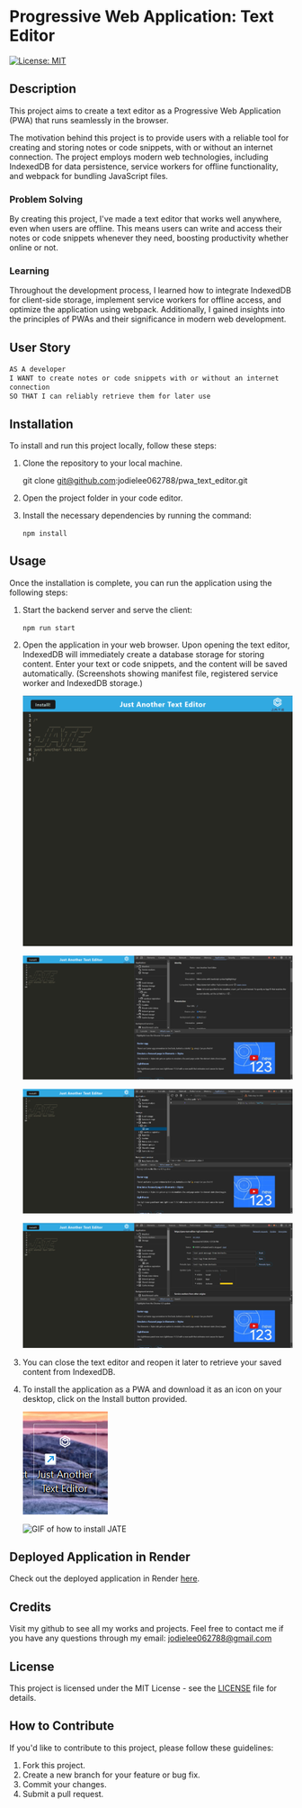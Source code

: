 # Progressive Web Application: Text Editor

[![License: MIT](https://img.shields.io/badge/License-MIT-yellow.svg)](https://opensource.org/licenses/MIT)

## Description

This project aims to create a text editor as a Progressive Web Application (PWA) that runs seamlessly in the browser. 

The motivation behind this project is to provide users with a reliable tool for creating and storing notes or code snippets, with or without an internet connection. The project employs modern web technologies, including IndexedDB for data persistence, service workers for offline functionality, and webpack for bundling JavaScript files.

### Problem Solving 

By creating this project, I've made a text editor that works well anywhere, even when users are offline. This means users can write and access their notes or code snippets whenever they need, boosting productivity whether online or not.

### Learning

Throughout the development process, I learned how to integrate IndexedDB for client-side storage, implement service workers for offline access, and optimize the application using webpack. Additionally, I gained insights into the principles of PWAs and their significance in modern web development.

## User Story

    AS A developer
    I WANT to create notes or code snippets with or without an internet connection
    SO THAT I can reliably retrieve them for later use


## Installation

To install and run this project locally, follow these steps:

1. Clone the repository to your local machine.
    
    git clone git@github.com:jodielee062788/pwa_text_editor.git

2. Open the project folder in your code editor.

3. Install the necessary dependencies by running the command:

    ```npm install```

## Usage

Once the installation is complete, you can run the application using the following steps:

1. Start the backend server and serve the client:

    ```npm run start```

2. Open the application in your web browser. Upon opening the text editor, IndexedDB will immediately create a database storage for storing content. Enter your text or code snippets, and the content will be saved automatically. (Screenshots showing manifest file, registered service worker and IndexedDB storage.)

    ![Screenshot of JATE in web browser](./assets/img/1.png)

    ![Screenshot of manifest file](./assets/img/2.png)

    ![Screenshot of indexedDB storage](./assets/img/3.png)

    ![Screenshot of registered service worker](./assets/img/4.png)

3. You can close the text editor and reopen it later to retrieve your saved content from IndexedDB.

4. To install the application as a PWA and download it as an icon on your desktop, click on the Install button provided.

    ![Screenshot of JATE installed in the computer](./assets/img/5.png)

    ![GIF of how to install JATE](./assets/img/gif-pwa.gif) 

## Deployed Application in Render

Check out the deployed application in Render [here](https://pwa-text-editor-1q2i.onrender.com/).

## Credits

Visit my github to see all my works and projects. Feel free to contact me if you have any questions through my email: jodielee062788@gmail.com

## License
This project is licensed under the MIT License - see the [LICENSE](./LICENSE) file for details.

## How to Contribute

If you'd like to contribute to this project, please follow these guidelines:

1. Fork this project.
2. Create a new branch for your feature or bug fix.
3. Commit your changes.
4. Submit a pull request.
